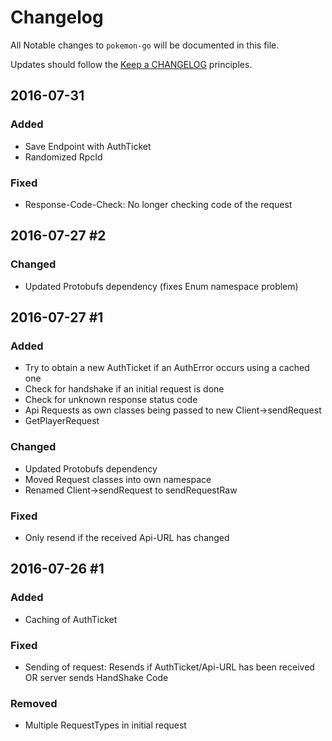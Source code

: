 # Changelog

All Notable changes to `pokemon-go` will be documented in this file.

Updates should follow the [Keep a CHANGELOG](http://keepachangelog.com/) principles.

## 2016-07-31

### Added
- Save Endpoint with AuthTicket
- Randomized RpcId

### Fixed
- Response-Code-Check: No longer checking code of the request

## 2016-07-27 #2

### Changed
- Updated Protobufs dependency (fixes Enum namespace problem)

## 2016-07-27 #1

### Added
- Try to obtain a new AuthTicket if an AuthError occurs using a cached one
- Check for handshake if an initial request is done
- Check for unknown response status code
- Api Requests as own classes being passed to new Client->sendRequest
- GetPlayerRequest

### Changed
- Updated Protobufs dependency
- Moved Request classes into own namespace
- Renamed Client->sendRequest to sendRequestRaw

### Fixed
- Only resend if the received Api-URL has changed

## 2016-07-26 #1

### Added
- Caching of AuthTicket

### Fixed
- Sending of request: Resends if AuthTicket/Api-URL has been received OR server sends HandShake Code

### Removed
- Multiple RequestTypes in initial request
